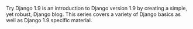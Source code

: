 Try Django 1.9 is an introduction to Django version 1.9 by creating a simple, yet robust, Django blog. This series covers a variety of Django basics as well as Django 1.9 specific material.